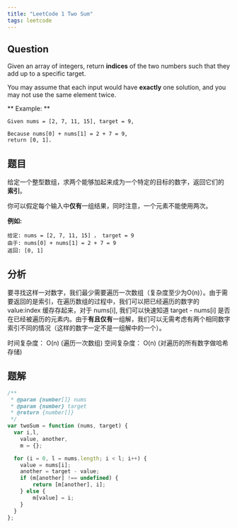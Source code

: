 ```yaml
---
title: "LeetCode 1 Two Sum"
tags: leetcode
---
```


## Question
Given an array of integers, return **indices** of the two numbers such that they add up to a specific target.

You may assume that each input would have **exactly** one solution, and you may not use the same element twice.

** Example: **
```
Given nums = [2, 7, 11, 15], target = 9,

Because nums[0] + nums[1] = 2 + 7 = 9,
return [0, 1].
```

## 题目
给定一个整型数组，求两个能够加起来成为一个特定的目标的数字，返回它们的 **索引**。

你可以假定每个输入中**仅有**一组结果，同时注意，一个元素不能使用两次。

**例如:**
```
给定: nums = [2, 7, 11, 15] ， target = 9
由于: nums[0] + nums[1] = 2 + 7 = 9
返回: [0, 1]
```

## 分析
要寻找这样一对数字，我们最少需要遍历一次数组（复杂度至少为O(n)）。由于需要返回的是索引，在遍历数组的过程中，我们可以把已经遍历的数字的 value:index 缓存存起来，对于 nums[i], 我们可以快速知道 target - nums[i] 是否在已经被遍历的元素内。由于**有且仅有**一组解，我们可以无需考虑有两个相同数字索引不同的情况（这样的数字一定不是一组解中的一个）。

时间复杂度： O(n) (遍历一次数组)
空间复杂度： O(n) (对遍历的所有数字做哈希存储)

## 题解
```javascript
/**
 * @param {number[]} nums
 * @param {number} target
 * @return {number[]}
 */
var twoSum = function (nums, target) {
  var i,l,
    value, another,
    m = {};

  for (i = 0, l = nums.length; i < l; i++) {
  	value = nums[i];
  	another = target - value;
  	if (m[another] !== undefined) {
  		return [m[another], i];
  	} else {
  		m[value] = i;
  	}
  }
};
```
